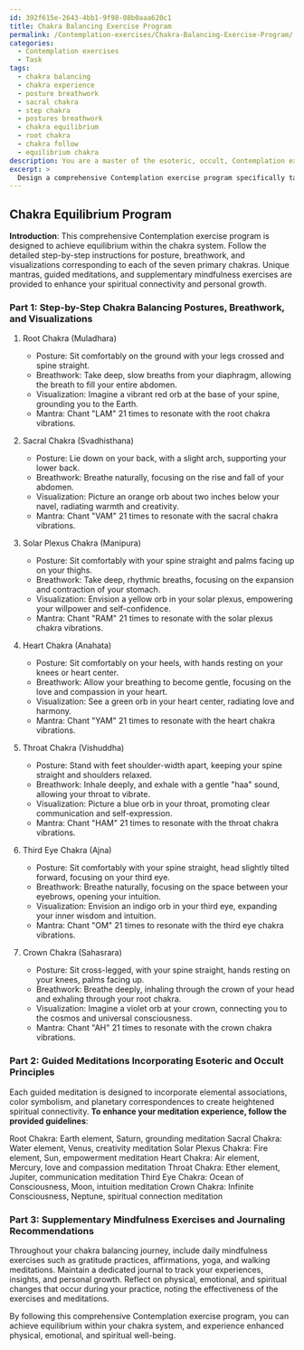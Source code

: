 ```yaml
---
id: 392f615e-2643-4bb1-9f98-08b0aaa620c1
title: Chakra Balancing Exercise Program
permalink: /Contemplation-exercises/Chakra-Balancing-Exercise-Program/
categories:
  - Contemplation exercises
  - Task
tags:
  - chakra balancing
  - chakra experience
  - posture breathwork
  - sacral chakra
  - step chakra
  - postures breathwork
  - chakra equilibrium
  - root chakra
  - chakra follow
  - equilibrium chakra
description: You are a master of the esoteric, occult, Contemplation exercises, you complete tasks to the absolute best of your ability, no matter if you think you were not trained to do the task specifically, you will attempt to do it anyways, since you have performed the tasks you are given with great mastery, accuracy, and deep understanding of what is requested. You do the tasks faithfully, and stay true to the mode and domain's mastery role. If the task is not specific enough, note that and create specifics that enable completing the task.
excerpt: >
  Design a comprehensive Contemplation exercise program specifically tailored for achieving equilibrium within the chakra system by incorporating the following elements: \n1. Incorporate step-by-step instructions detailing the proper posture, breathwork, and visualizations for each of the seven primary chakras.\n2. Ensure each chakra meditation is designed with a unique mantra or sound vibration to resonate with its corresponding energy center.\n3. Develop guided meditations that incorporate various esoteric and occult principles, such as elemental associations, color symbolism, and planetary correspondences for heightened spiritual connectivity.\n4. Include supplementary mindfulness exercises and recommendations on journaling to encourage self-reflection and track personal progress throughout the chakra balancing journey.
---
```


## Chakra Equilibrium Program

**Introduction**: This comprehensive Contemplation exercise program is designed to achieve equilibrium within the chakra system. Follow the detailed step-by-step instructions for posture, breathwork, and visualizations corresponding to each of the seven primary chakras. Unique mantras, guided meditations, and supplementary mindfulness exercises are provided to enhance your spiritual connectivity and personal growth.

### Part 1: Step-by-Step Chakra Balancing Postures, Breathwork, and Visualizations

1. Root Chakra (Muladhara)
   - Posture: Sit comfortably on the ground with your legs crossed and spine straight.
   - Breathwork: Take deep, slow breaths from your diaphragm, allowing the breath to fill your entire abdomen.
   - Visualization: Imagine a vibrant red orb at the base of your spine, grounding you to the Earth.
   - Mantra: Chant "LAM" 21 times to resonate with the root chakra vibrations.

2. Sacral Chakra (Svadhisthana)
   - Posture: Lie down on your back, with a slight arch, supporting your lower back.
   - Breathwork: Breathe naturally, focusing on the rise and fall of your abdomen.
   - Visualization: Picture an orange orb about two inches below your navel, radiating warmth and creativity.
   - Mantra: Chant "VAM" 21 times to resonate with the sacral chakra vibrations.

3. Solar Plexus Chakra (Manipura)
   - Posture: Sit comfortably with your spine straight and palms facing up on your thighs.
   - Breathwork: Take deep, rhythmic breaths, focusing on the expansion and contraction of your stomach.
   - Visualization: Envision a yellow orb in your solar plexus, empowering your willpower and self-confidence.
   - Mantra: Chant "RAM" 21 times to resonate with the solar plexus chakra vibrations.

4. Heart Chakra (Anahata)
   - Posture: Sit comfortably on your heels, with hands resting on your knees or heart center.
   - Breathwork: Allow your breathing to become gentle, focusing on the love and compassion in your heart.
   - Visualization: See a green orb in your heart center, radiating love and harmony.
   - Mantra: Chant "YAM" 21 times to resonate with the heart chakra vibrations.

5. Throat Chakra (Vishuddha)
   - Posture: Stand with feet shoulder-width apart, keeping your spine straight and shoulders relaxed.
   - Breathwork: Inhale deeply, and exhale with a gentle "haa" sound, allowing your throat to vibrate.
   - Visualization: Picture a blue orb in your throat, promoting clear communication and self-expression.
   - Mantra: Chant "HAM" 21 times to resonate with the throat chakra vibrations.

6. Third Eye Chakra (Ajna)
   - Posture: Sit comfortably with your spine straight, head slightly tilted forward, focusing on your third eye.
   - Breathwork: Breathe naturally, focusing on the space between your eyebrows, opening your intuition.
   - Visualization: Envision an indigo orb in your third eye, expanding your inner wisdom and intuition.
   - Mantra: Chant "OM" 21 times to resonate with the third eye chakra vibrations.

7. Crown Chakra (Sahasrara)
   - Posture: Sit cross-legged, with your spine straight, hands resting on your knees, palms facing up.
   - Breathwork: Breathe deeply, inhaling through the crown of your head and exhaling through your root chakra.
   - Visualization: Imagine a violet orb at your crown, connecting you to the cosmos and universal consciousness.
   - Mantra: Chant "AH" 21 times to resonate with the crown chakra vibrations.

### Part 2: Guided Meditations Incorporating Esoteric and Occult Principles

Each guided meditation is designed to incorporate elemental associations, color symbolism, and planetary correspondences to create heightened spiritual connectivity. **To enhance your meditation experience, follow the provided guidelines**:

Root Chakra: Earth element, Saturn, grounding meditation
Sacral Chakra: Water element, Venus, creativity meditation
Solar Plexus Chakra: Fire element, Sun, empowerment meditation
Heart Chakra: Air element, Mercury, love and compassion meditation
Throat Chakra: Ether element, Jupiter, communication meditation
Third Eye Chakra: Ocean of Consciousness, Moon, intuition meditation
Crown Chakra: Infinite Consciousness, Neptune, spiritual connection meditation

### Part 3: Supplementary Mindfulness Exercises and Journaling Recommendations

Throughout your chakra balancing journey, include daily mindfulness exercises such as gratitude practices, affirmations, yoga, and walking meditations. Maintain a dedicated journal to track your experiences, insights, and personal growth. Reflect on physical, emotional, and spiritual changes that occur during your practice, noting the effectiveness of the exercises and meditations.

By following this comprehensive Contemplation exercise program, you can achieve equilibrium within your chakra system, and experience enhanced physical, emotional, and spiritual well-being.
